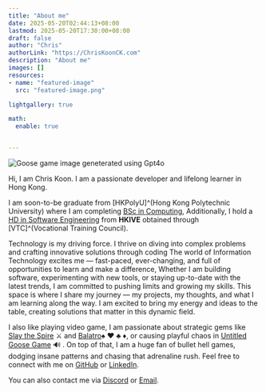 ```yaml
---
title: "About me"
date: 2025-05-20T02:44:13+08:00
lastmod: 2025-05-20T17:30:00+08:00
draft: false
author: "Chris"
authorLink: "https://ChrisKoonCK.com"
description: "About me"
images: []
resources:
- name: "featured-image"
  src: "featured-image.png"

lightgallery: true

math:
  enable: true


---
```

![Goose game image geneterated using Gpt4o](/images/about_goose.png "Goose game image geneterated using Gpt4o")

Hi, I am Chris Koon. I am a passionate developer and lifelong learner in Hong Kong.

I am soon-to-be graduate from [HKPolyU]^(Hong Kong Polytechnic University) where I am completing 
[BSc in Computing](https://www.polyu.edu.hk/comp/study/ug-programmes/comp/), 
Additionally, I hold a 
[HD in Software Engineering](https://www.vtc.edu.hk/admission/en/programme/it114105-higher-diploma-in-software-engineering/)
from **HKIVE** obtained through [VTC]^(Vocational Training Council). 

Technology is my driving force.
I thrive on diving into complex problems and crafting innovative solutions through coding
The world of Information Technology excites me  — fast-paced, 
ever-changing, and full of opportunities to learn and make a difference, 
Whether I am building software, experimenting with new tools, 
or staying up-to-date with the latest trends, I am committed to pushing limits and growing my skills.
This space is where I share my journey — my projects, my thoughts, and what I am learning along the way. 
I am excited to bring my energy and ideas to the table, creating solutions that matter in this dynamic field.

 
I also like playing video game, I am passionate about strategic gems like 
[Slay the Spire](https://store.steampowered.com/app/646570/Slay_the_Spire/) :crossed_swords:
and [Balatro](https://store.steampowered.com/app/2379780/Balatro/):spades: :hearts: :clubs: :diamonds:,
or causing playful chaos in [Untitled Goose Game](https://store.steampowered.com/app/837470/Untitled_Goose_Game/) :loud_sound: . 
On top of that, I am a huge fan of bullet hell games, dodging insane patterns and chasing that adrenaline rush.
Feel free to connect with me on [GitHub](https://github.com/ChrisWK51) or [LinkedIn](https://linkedin.com/in/koonchris).

You can also contact me via [Discord](https://discordapp.com/users/924571292244525057) or [Email](mailto:koon.chunkit@outlook.com).
